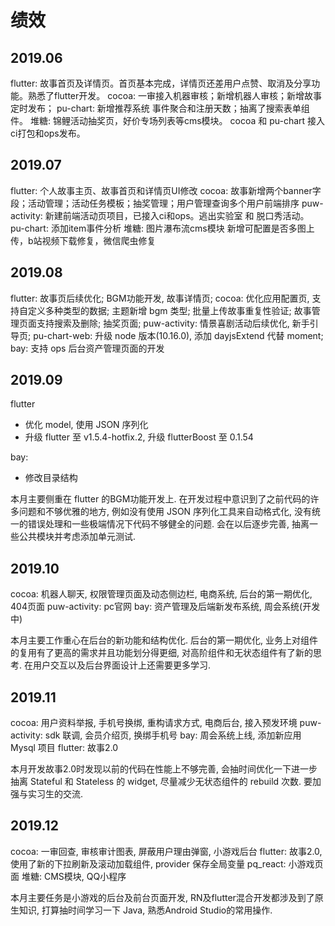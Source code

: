 # 绩效

## 2019.06

flutter: 故事首页及详情页。首页基本完成，详情页还差用户点赞、取消及分享功能。熟悉了flutter开发。
cocoa: 一审接入机器审核；新增机器人审核；新增故事定时发布；
pu-chart: 新增推荐系统 事件聚合和注册天数；抽离了搜索表单组件。
堆糖: 锦鲤活动抽奖页，好价专场列表等cms模块。
cocoa 和 pu-chart 接入ci打包和ops发布。

## 2019.07

flutter: 个人故事主页、故事首页和详情页UI修改
cocoa: 故事新增两个banner字段；活动管理；活动任务模板；抽奖管理；用户管理查询多个用户前端排序
puw-activity: 新建前端活动页项目，已接入ci和ops。逃出实验室 和 脱口秀活动。
pu-chart: 添加item事件分析
堆糖: 图片瀑布流cms模块 新增可配置是否多图上传，b站视频下载修复，微信爬虫修复

## 2019.08

flutter: 故事页后续优化; BGM功能开发, 故事详情页;
cocoa: 优化应用配置页, 支持自定义多种类型的数据; 主题新增 bgm 类型; 批量上传故事重复性验证; 故事管理页面支持搜索及删除; 抽奖页面;
puw-activity: 情景喜剧活动后续优化, 新手引导页;
pu-chart-web: 升级 node 版本(10.16.0), 添加 dayjsExtend 代替 moment;
bay: 支持 ops 后台资产管理页面的开发

## 2019.09

flutter

- 优化 model, 使用 JSON 序列化
- 升级 flutter 至 v1.5.4-hotfix.2, 升级 flutterBoost 至 0.1.54

bay:

- 修改目录结构

本月主要侧重在 flutter 的BGM功能开发上. 在开发过程中意识到了之前代码的许多问题和不够优雅的地方, 例如没有使用 JSON 序列化工具来自动格式化, 没有统一的错误处理和一些极端情况下代码不够健全的问题. 会在以后逐步完善, 抽离一些公共模块并考虑添加单元测试.

## 2019.10

cocoa: 机器人聊天, 权限管理页面及动态侧边栏, 电商系统, 后台的第一期优化, 404页面
puw-activity: pc官网
bay: 资产管理及后端新发布系统, 周会系统(开发中)

本月主要工作重心在后台的新功能和结构优化. 后台的第一期优化, 业务上对组件的复用有了更高的需求并且功能划分得更细, 对高阶组件和无状态组件有了新的思考. 在用户交互以及后台界面设计上还需要更多学习.

## 2019.11

cocoa: 用户资料举报, 手机号换绑, 重构请求方式, 电商后台, 接入预发环境
puw-activity: sdk 联调, 会员介绍页, 换绑手机号
bay: 周会系统上线, 添加新应用 Mysql 项目
flutter: 故事2.0

本月开发故事2.0时发现以前的代码在性能上不够完善, 会抽时间优化一下进一步抽离 Stateful 和 Stateless 的 widget, 尽量减少无状态组件的 rebuild 次数. 要加强与实习生的交流.

## 2019.12

cocoa: 一审回查, 审核审计图表, 屏蔽用户理由弹窗, 小游戏后台
flutter: 故事2.0, 使用了新的下拉刷新及滚动加载组件, provider 保存全局变量
pq_react: 小游戏页面
堆糖: CMS模块, QQ小程序

本月主要任务是小游戏的后台及前台页面开发, RN及flutter混合开发都涉及到了原生知识, 打算抽时间学习一下 Java, 熟悉Android Studio的常用操作.
